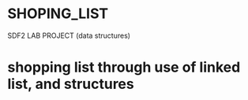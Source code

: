 # SHOPING_LIST
SDF2 LAB PROJECT (data structures)
# shopping list through use of linked list, and structures
